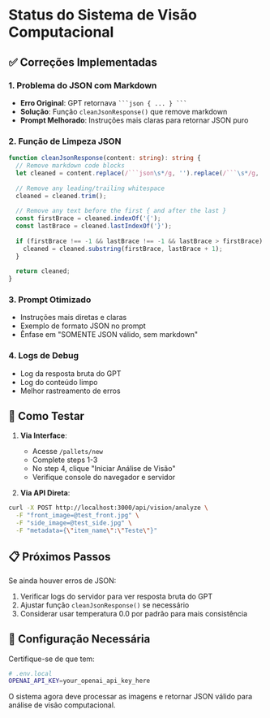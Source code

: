# Status do Sistema de Visão Computacional

## ✅ Correções Implementadas

### 1. **Problema do JSON com Markdown**
- **Erro Original**: GPT retornava ```` ```json { ... } ``` ````
- **Solução**: Função `cleanJsonResponse()` que remove markdown
- **Prompt Melhorado**: Instruções mais claras para retornar JSON puro

### 2. **Função de Limpeza JSON**
```typescript
function cleanJsonResponse(content: string): string {
  // Remove markdown code blocks
  let cleaned = content.replace(/```json\s*/g, '').replace(/```\s*/g, '');
  
  // Remove any leading/trailing whitespace
  cleaned = cleaned.trim();
  
  // Remove any text before the first { and after the last }
  const firstBrace = cleaned.indexOf('{');
  const lastBrace = cleaned.lastIndexOf('}');
  
  if (firstBrace !== -1 && lastBrace !== -1 && lastBrace > firstBrace) {
    cleaned = cleaned.substring(firstBrace, lastBrace + 1);
  }
  
  return cleaned;
}
```

### 3. **Prompt Otimizado**
- Instruções mais diretas e claras
- Exemplo de formato JSON no prompt
- Ênfase em "SOMENTE JSON válido, sem markdown"

### 4. **Logs de Debug**
- Log da resposta bruta do GPT
- Log do conteúdo limpo
- Melhor rastreamento de erros

## 🧪 Como Testar

1. **Via Interface**:
   - Acesse `/pallets/new`
   - Complete steps 1-3
   - No step 4, clique "Iniciar Análise de Visão"
   - Verifique console do navegador e servidor

2. **Via API Direta**:
```bash
curl -X POST http://localhost:3000/api/vision/analyze \
  -F "front_image=@test_front.jpg" \
  -F "side_image=@test_side.jpg" \
  -F "metadata={\"item_name\":\"Teste\"}"
```

## 📋 Próximos Passos

Se ainda houver erros de JSON:
1. Verificar logs do servidor para ver resposta bruta do GPT
2. Ajustar função `cleanJsonResponse()` se necessário
3. Considerar usar temperatura 0.0 por padrão para mais consistência

## 🔧 Configuração Necessária

Certifique-se de que tem:
```bash
# .env.local
OPENAI_API_KEY=your_openai_api_key_here
```

O sistema agora deve processar as imagens e retornar JSON válido para análise de visão computacional.

